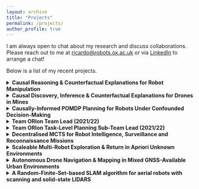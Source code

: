 ```yaml
---
layout: archive
title: "Projects"
permalink: /projects/
author_profile: true
---
```


I am always open to chat about my research and discuss collaborations. Please reach out to me at [ricardo@robots.ox.ac.uk](mailto:ricardo@robots.ox.ac.uk) or via [LinkedIn](https://www.linkedin.com/in/ricardo-cannizzaro) to arrange a chat!

Below is a list of my recent projects.

<!-- Causal Blocks World -->
<details>
  <summary style="font-weight: bold; cursor: pointer;">Causal Reasoning & Counterfactual Explanations for Robot Manipulation</summary>
  <div id="causal-blocks-world" markdown="1">
  I am leading a eight-person collaborative research project investigating the use of probabilistic causal generative models and Bayesian causal inference, for prediction, action-selection, and counterfactual explanations for mobile robots undertaking manipulation tasks in home-care and domestic assistance applications, to increase robustness of robot task execution and increase AI/robot trust and explainability with human end-users.  
  
  We have developed a causal world model encoding robot-world-task relationships using the PyBullet physics-based simulator, the robot decision-making process, and noise and uncertainties in robot sensing and manipulation actions. We developed Bayesian prediction and probabilistic optimal action-selection methods for the robot block stacking task as an exemplar application. We have integrated the reasoning methods into a ROS-based autonomy framework targeting the Toyota Human Support Robot hardware, including an Aruco marker based 3D perception system and ROS MoveIt motion-planner and manipulation system. Our work is described further in our [IROS Causality for Robotics Workshop paper](https://arxiv.org/abs/2308.06203).  
  
  We have demonstrated block tower stability prediction and next-best action selection for autonomous robot block tower construction using robot hardware, and in the Gazebo physics-based robot simulator.  
  
  We are now extending the project to formulate the robot-world-task model as a SCM and develop post-hoc counterfactual explanation methods to explain robot behaviour and tasks outcomes in terms of robot perceptions, decisions, and actions. 
  
  These methods will be used to create a human-robot natural language explanation system for human support robots, and will be integrated with the [Ethical Black Box](https://www.robotips.co.uk/ethical-black-box) data recording system and [human-robot dialogue system](https://sites.google.com/view/icra22ws-cor-wotf/accepted-papers#h.14191a22e7c35daf_244) developed under the [RoboTIPS](https://www.robotips.co.uk/home) UK Research and Innovation EPSRC Established Career Fellowship awarded to Dr Marina Jarotka. Project Ref: [EP/S005099/1](https://gtr.ukri.org/projects?ref=EP%2FS005099%2F1).
  </div>
</details>

<!--  Causal Discovery, Inference & Counterfactual Explanations for Drones in Mines: -->
<details>
  <summary style="font-weight: bold; cursor: pointer;">Causal Discovery, Inference & Counterfactual Explanations for Drones in Mines</summary>
  <div id="drones_in_mines" markdown="1"> 
  I made scientific, technical, and project management contributions to the [Assuring the Safety of UAVs for Mine Inspection (ASUMI) collaborative research project](https://www.york.ac.uk/assuring-autonomy/demonstrators/uav-boulby-mine/), as part of the [Assuring Autonomy International Programme](https://www.york.ac.uk/assuring-autonomy), a £12m initiative funded by Lloyd’s Register Foundation and the University of York.  

  * Proposed a novel framework for probabilistic causal discovery, causal Bayesian inference & post-hoc counterfactual explanations for autonomous drones in mine surveying tasks and published an IROS 2023 Causality for Robotics [workshop paper](https://arxiv.org/abs/2308.10047).
  * Leading the creation of a collaboration between the University of Oxford and the University of York to investigate the use of temporal logics and formal probabilistic model-checking methods to bridge high-level abstract functional, safety, social, legal, and ethical constraints of autonomous systems with symbolic probabilistic causal model representations of robot-world systems and causal Bayesian inference for prediction, planning, and counterfactual explanations — in aid of codifying the assurance of autonomous AI and robot systems.
  * Led a scientific trial to perform 3D scanning and mapping of a mine tunnel segment at the Boulby underground Lab in the [ICL Boulby Mine](https://www.icl-uk.uk/), using a bespoke LIDAR-camera-IMU SLAM software and hardware system from the ORI Dynamic Robot Systems group. Successfully generated a fully registered point cloud 3D SLAM map covering over 200m of tunnel length. Undertaking work to generate a colorized point cloud, colorized mesh representation, and a high-fidelity Gazebo simulation world to be used to test and validate autonomous drone behaviors in simulation.
  * Co-organized a six-month extended hackathon. Organized project timeline, competition description, team planning documents, and presentations. Developed PX4 flight control unit and Robot Operating System (ROS) based aerial autonomy software, delivered an autonomy framework, and validated the framework in a physics-based Gazebo robot simulation mock-mine environment.
  </div>
</details>

<!-- CAR-DESPOT -->
<details>
  <summary style="font-weight: bold; cursor: pointer;">Causally-Informed POMDP Planning for Robots Under Confounded Decision-Making</summary>
  <div id="car-despot" markdown="1">
  I proposed and developed **CAR-DESPOT**, a novel structural causal model (SCM) based online POMDP robot planner that achieves better task-level planning and policy execution performance by addressing issues of confounding in the robot decision making process, using causal modelling and causal Bayesian inference to eliminate confounding errors. I also proposed a stochastic variational inference (SVI) based method to learn offline the parameterisation of the causal system transition model, used for planning, from ground truth model data. I developed both methods in the [Pyro probabilistic programming language](https://pyro.ai), built on PyTorch. I successfully validated the methods on a toy problem with an unobserved confounder: demonstrated the learned causal model is highly accurate, and the proposed planning method is more robust to confounding and produces overall higher performing policies than the baseline method.  
  
  IROS 2023 conference paper: [\[arXiv paper\]](https://arxiv.org/abs/2304.06848) [\[conference listing\]](https://events.infovaya.com/presentation?id=104849).  

  I also gave an invited talk on causality for confounded POMDP planning problems for robotics at the [IROS 2023 Causality for Robotics workshop](https://sites.google.com/view/iros23-causal-robots).
  </div>
</details>

<!-- Team ORIon Team Lead (2021/22) -->
<details>
  <summary style="font-weight: bold; cursor: pointer;">Team ORIon Team Lead (2021/22)</summary>
  <div id="orion-team-lead" markdown="1">
  Led and grew Team ORIon, the ORI’s official student robotics competition and outreach team, as Team Lead (2021/22)
  
  * Performed the Team Lead role for Team ORIon during the 2021/22 academic year.
  * Led a team of 11 PhD, masters, and undergraduate students to develop complex autonomous behaviors to enable the Toyota Human Support Robot to assist people with everyday tasks around the 
  home, including fetching household objects, putting away the groceries, and acting as a robot party host.
  * Grew the team from 4 to 11 active members in 12 months and led a team refresh following a COVID-hiatus.
  * Led the coordination of the 11-person team participation in the [RoboCup@Home 2022 international robotics competition](https://athome.robocup.org/) Domestic Standard Platform League in   Bangkok, Thailand — one of the largest annual robotics competitions — with 14 different leagues and teams from across the world.
  * Raised £33k in total funding from the Oxford Engineering Science department, Oxford colleges, industry sponsors, and private donors to permit the competition attendance of all critical team personnel.
  * Awarded a £350 St Edmund Hall Postgraduate College Grant for participation at RoboCup@Home 2023.
  * Coordinated technical and software development of autonomous behaviors by the sub-teams.
  * Organized team recruitment activities, software and hardware training sessions, and social activities.
  * Coordinated public science outreach and robot demonstrations at University of Oxford events.
  * Continuing to support the team since August 2022 by consulting the leadership team on organizational and technical matters and advocating for departmental support.

  </div>
</details>

<!-- Team ORIon Task-Level Planning Sub-Team Lead (2021/22) -->
<details>
  <summary style="font-weight: bold; cursor: pointer;">Team ORIon Task-Level Planning Sub-Team Lead (2021/22)</summary>
  <div id="orion-task-level-planning" markdown="1">
  Coordinated the design and development of high-level autonomous robot behaviours to accomplish complex domestic tasks by drawing on capabilities provided by the other sub-teams (e.g., perception, manipulation, human-robot interaction) for the [RoboCup@Home](https://athome.robocup.org) 2022 competition and various team outreach activities.  
  
  Implemented complex behaviours as finite-state machines, using the ROS SMACH state machine package, robust to robot failure modes (eg manipulation failure) and sources of environmental uncertainty (eg object placement). Conducted verification and testing in Gazebo simulation and on robot hardware. Performed verification to ensure compliance of the autonomous behaviours developed for the RoboCup 2022 competition to rulebook task specifications.
  </div>
</details>

<!-- Decentralised MCTS for Robot Intelligence, Surveillance, and Reconnaissance Missions -->
<details>
  <summary style="font-weight: bold; cursor: pointer;">Decentralised MCTS for Robot Intelligence, Surveillance and Reconnaissance Missions</summary>
  <div id="d-mcts" markdown="1">
  Simultaneous exploration and exploitation based on mutual information and present a general solution for scout–task coordination using decentralised Monte Carlo tree search (D-MCTS). We evaluated the performance of our algorithms in a multi-drone surveillance scenario.  
  
  Collaborated with UTS academic partners to increase task performance in heterogeneous multi-robot systems using dec-MCTS. Advised on UAS software and hardware design and field deployments; ran field trials (incl. role of safety pilot); and co-authored scientific papers.  
  
  Published an ICRA 2021 [conference paper](https://ieeexplore.ieee.org/document/9560822) and [workshop paper](https://arxiv.org/abs/2106.09219) on heterogeneous multi-robot teams for multi-drone surveillance applications. Won the [Best Paper Award](https://clearpathrobotics.com/blog/2021/06/clearpath-sponsors-swarm-robotics-workshop-showcases-new-robot-at-icra-2021) at the ICRA 2021 [Robot Swarms in the Real World Workshop](https://sites.google.com/view/realworldswarms).
  </div>
</details>

<!-- Scaleable Multi-Robot Exploration & Return in Apriori Unknown Environments -->
<details>
  <summary style="font-weight: bold; cursor: pointer;">Scaleable Multi-Robot Exploration & Return in Apriori Unknown Environments</summary>
  <div id="tas-dcrc-swarming" markdown="1">
  Developed C++/ROS based decentralised multi-agent robot control software and performed robot autonomy software and aircraft companion computer hardware integration, to deliver DST Group project outcomes for the [Trusted Autonomous Systems Defence-Led Cooperative Research Centre](https://tasdcrc.com.au). Led simulation- and hardware-in-the-loop (SITL, HITL) validation and lab-based autonomous flight validation activities.
  </div>
</details>

<!-- Autonomous Drone Navigation & Mapping in Mixed GNSS-Available Urban Environments -->
<details>
  <summary style="font-weight: bold; cursor: pointer;">Autonomous Drone Navigation & Mapping in Mixed GNSS-Available Urban Environments</summary>
  <div id="mixed-gnss-nav" markdown="1">
  Developed custom ArduCopter multi-rotor flight controller firmware and C++/ROS autonomy software to enable resilient drone navigation, localisation, and mapping in mixed GNSS-available urban environments, to deliver against DST Group commitments to the [Trusted Scalable Search with Expendable Drones project](https://tasdcrc.com.au/what-we-do/#trustedsearch) within the [Trusted Autonomous Systems Defence-Led Cooperative Research Centre](https://tasdcrc.com.au). Implemented adaptive use of SLAM and GNSS pose estimates (e.g., from GPS measurements) for hybrid localisation and stable automated localisation transitions. Performed validation through simulation and robot hardware indoor/outdoor flight trials.
  </div>
</details>

<!-- A Random-Finite-Set-based SLAM algorithm for aerial robots with scanning and solid-state LIDARS -->
<details>
  <summary style="font-weight: bold; cursor: pointer;">A Random-Finite-Set-based SLAM algorithm for aerial robots with scanning and solid-state LIDARS</summary>
  <div id="rfs-slam" markdown="1">
  Led a six-person team to experimentally validate a novel particle-filter-based 2D SLAM algorithm. Generated a new dataset containing data from seven scanning and solid-state LIDARs on a hexacopter, each collected independently during autonomous laboratory flights. Evaluated the novel SLAM algorithm on two sensors from the dataset and analysed error propagation, compared performance with GMapping SLAM, published results. [\[Paper\]](https://ssl.linklings.net/conferences/acra/acra2019_proceedings/views/includes/files/pap105s1-file1.pdf)
  </div>
</details>

<!-- <details>
  <summary style="font-weight: bold; cursor: pointer;">Project Name</summary>
  <div id="unique_id2" markdown="1">
  Project Description
  </div>
</details> -->

